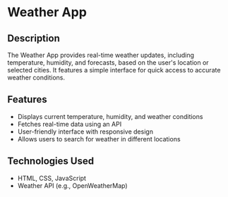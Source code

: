 # Weather App

## Description
The Weather App provides real-time weather updates, including temperature, humidity, and forecasts, based on the user's location or selected cities. It features a simple interface for quick access to accurate weather conditions.

## Features
- Displays current temperature, humidity, and weather conditions
- Fetches real-time data using an API
- User-friendly interface with responsive design
- Allows users to search for weather in different locations

## Technologies Used
- HTML, CSS, JavaScript
- Weather API (e.g., OpenWeatherMap)